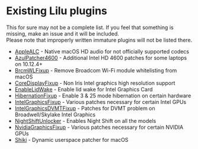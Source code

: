 Existing Lilu plugins
=====================

This for sure may not be a complete list. If you feel that something is missing, make an issue and it will be included.  
Please note that improperly written immature plugins will not be listed there.

- [AppleALC](https://github.com/vit9696/AppleALC) - Native macOS HD audio for not officially supported codecs
- [AzulPatcher4600](https://github.com/coderobe/AzulPatcher4600) - Additional Intel HD 4600 patches for some laptops on 10.12.4+
- [BrcmWLFixup](https://github.com/PMheart/BrcmWLFixup) - Remove Broadcom Wi-Fi module whitelisting from macOS
- [CoreDisplayFixup](https://github.com/PMheart/CoreDisplayFixup) - Non Iris Intel graphics high resolution support
- [EnableLidWake](https://github.com/syscl/EnableLidWake) - Enable lid wake for Intel Graphics Card
- [HibernationFixup](https://sourceforge.net/p/hibernationfixup) - Enable 3 & 25 mode hibernation on certain hardware
- [IntelGraphicsFixup](https://sourceforge.net/p/intelgraphicsfixup) - Various patches necessary for certain Intel GPUs
- [IntelGraphicsDVMTFixup](https://github.com/BarbaraPalvin/IntelGraphicsDVMTFixup) - Patches for DVMT problem on Broadwell/Skylake Intel Graphics
- [NightShiftUnlocker](https://github.com/Austere-J/NightShiftUnlocker) - Enables Night Shift on all the models
- [NvidiaGraphicsFixup](https://sourceforge.net/p/nvidiagraphicsfixup) - Various patches necessary for certain NVIDIA GPUs
- [Shiki](https://github.com/vit9696/Shiki) - Dynamic userspace patcher for macOS
